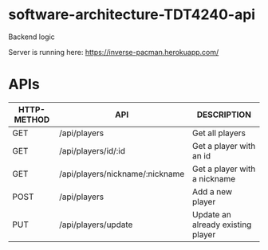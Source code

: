 # software-architecture-TDT4240-api
Backend logic

Server is running here: https://inverse-pacman.herokuapp.com/

# APIs
| HTTP-METHOD | API     | DESCRIPTION |
| ----------- | ------------- | ----------- |
| GET         | /api/players    | Get all players        |
| GET         | /api/players/id/:id    | Get a player with an id        |
| GET         | /api/players/nickname/:nickname    | Get a player with a nickname         |
| POST         | /api/players    | Add a new player        |
| PUT         | /api/players/update    | Update an already existing player |
